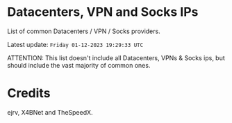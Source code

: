 # Datacenters, VPN and Socks IPs
 
List of common Datacenters / VPN / Socks providers. 

Latest update: `Friday 01-12-2023 19:29:33 UTC` 

ATTENTION: This list doesn't include all Datacenters, VPNs & Socks ips, 
but should include the vast majority of common ones.

# Credits
ejrv, X4BNet and TheSpeedX.
